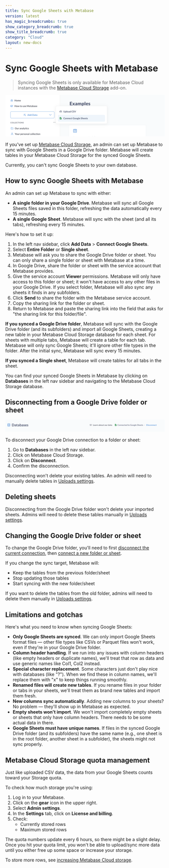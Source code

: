 ```yaml
---
title: Sync Google Sheets with Metabase
version: latest
has_magic_breadcrumbs: true
show_category_breadcrumb: true
show_title_breadcrumb: true
category: "Cloud"
layout: new-docs
---
```


# Sync Google Sheets with Metabase

> Syncing Google Sheets is only available for Metabase Cloud instances with the [Metabase Cloud Storage](./storage.md) add-on.

![Sync Google Sheets](./images/connect-google-sheets.png)

If you've set up [Metabase Cloud Storage](./storage.md), an admin can set up Metabase to sync with Google Sheets in a Google Drive folder. Metabase will create tables in your Metabase Cloud Storage for the synced Google Sheets.

Currently, you can't sync Google Sheets to your own database.

## How to sync Google Sheets with Metabase

An admin can set up Metabase to sync with either:

- **A single folder in your Google Drive**. Metabase will sync all Google Sheets files saved in this folder, refreshing the data automatically every 15 minutes.
- **A single Google Sheet**. Metabase will sync with the sheet (and all its tabs), refreshing every 15 minutes.

Here's how to set it up:

1. In the left nav sidebar, click **Add Data** > **Connect Google Sheets**.
2. Select **Entire Folder** or **Single sheet**.
3. Metabase will ask you to share the Google Drive folder or sheet. You can only share a single folder or sheet with Metabase at a time.
4. In Google Drive, share the folder or sheet with the service account that Metabase provides.
5. Give the service account **Viewer** permissions. Metabase will only have access to this folder or sheet; it won't have access to any other files in your Google Drive. If you select folder, Metabase will also sync any sheets it finds in any subfolders.
6. Click **Send** to share the folder with the Metabase service account.
7. Copy the sharing link for the folder or sheet.
8. Return to Metabase and paste the sharing link into the field that asks for "the sharing link for this folder/file".

**If you synced a Google Drive folder**, Metabase will sync with the Google Drive folder (and its subfolders) and import all Google Sheets, creating a new table in your Metabase Cloud Storage database for each sheet. For sheets with multiple tabs, Metabase will create a table for each tab. Metabase will only sync Google Sheets; it'll ignore other file types in the folder. After the initial sync, Metabase will sync every 15 minutes.

**If you synced a Single sheet**, Metabase will create tables for all tabs in the sheet.

You can find your synced Google Sheets in Metabase by clicking on **Databases** in the left nav sidebar and navigating to the Metabase Cloud Storage database.

## Disconnecting from a Google Drive folder or sheet

![Disconnecting Google Sheets](./images/disconnect-from-google-sheets.png)

To disconnect your Google Drive connection to a folder or sheet:

1. Go to **Databases** in the left nav sidebar.
2. Click on Metabase Cloud Storage.
3. Click on **Disconnect**.
4. Confirm the disconnection.

Disconnecting won't delete your existing tables. An admin will need to manually delete tables in [Uploads settings](/docs/latest/exploration-and-organization/uploads#deleting-tables-created-by-uploads).

## Deleting sheets

Disconnecting from the Google Drive folder won't delete your imported sheets. Admins will need to delete these tables manually in [Uploads settings](/docs/latest/exploration-and-organization/uploads#deleting-tables-created-by-uploads).

## Changing the Google Drive folder or sheet

To change the Google Drive folder, you'll need to first [disconnect the current connection](#disconnecting-from-a-google-drive-folder-or-sheet), then [connect a new folder or sheet](#how-to-sync-google-sheets-with-metabase).

If you change the sync target, Metabase will:

- Keep the tables from the previous folder/sheet
- Stop updating those tables
- Start syncing with the new folder/sheet

If you want to delete the tables from the old folder, admins will need to delete them manually in [Uploads settings](/docs/latest/exploration-and-organization/uploads#deleting-tables-created-by-uploads).

## Limitations and gotchas

Here's what you need to know when syncing Google Sheets:

- **Only Google Sheets are synced**. We can only import Google Sheets format files — other file types like CSVs or Parquet files won't work, even if they're in your Google Drive folder.
- **Column header handling**. If we run into any issues with column headers (like empty headers or duplicate names), we'll treat that row as data and use generic names like Col1, Col2 instead.
- **Special character replacement**. Some characters just don't play nice with databases (like "?"). When we find these in column names, we'll replace them with "x" to keep things running smoothly.
- **Renamed files will create new tables**. If you rename files in your folder or tabs in your sheets, we'll treat them as brand new tables and import them fresh.
- **New columns sync automatically**. Adding new columns to your sheets? No problem — they'll show up in Metabase as expected.
- **Empty sheets won't import**. We won't import completely empty sheets or sheets that only have column headers. There needs to be some actual data in there.
- **Google Sheets must have unique names**. If files in the synced Google Drive folder (and its subfolders) have the same name (e.g., one sheet is in the root folder, another sheet in a subfolder), the sheets might not sync properly.

## Metabase Cloud Storage quota management

Just like uploaded CSV data, the data from your Google Sheets counts toward your Storage quota.

To check how much storage you're using:

1. Log in to your Metabase.
2. Click on the **gear** icon in the upper right.
3. Select **Admin settings**.
4. In the **Settings** tab, click on **License and billing**.
5. Check:
   - Currently stored rows
   - Maximum stored rows

The quota numbers update every 6 hours, so there might be a slight delay. Once you hit your quota limit, you won't be able to upload/sync more data until you either free up some space or increase your storage.

To store more rows, see [increasing Metabase Cloud storage](./storage.md#increasing-metabase-cloud-storage).
